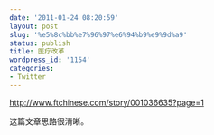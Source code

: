 ```yaml
---
date: '2011-01-24 08:20:59'
layout: post
slug: '%e5%8c%bb%e7%96%97%e6%94%b9%e9%9d%a9'
status: publish
title: 医疗改革
wordpress_id: '1154'
categories:
- Twitter
---
```


http://www.ftchinese.com/story/001036635?page=1

这篇文章思路很清晰。
